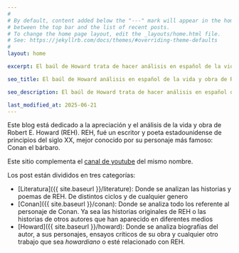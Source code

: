 ```yaml
---
#
# By default, content added below the "---" mark will appear in the home page
# between the top bar and the list of recent posts.
# To change the home page layout, edit the _layouts/home.html file.
# See: https://jekyllrb.com/docs/themes/#overriding-theme-defaults
#
layout: home

excerpt: El baúl de Howard trata de hacer análisis en español de la vida y obra de Robert E. Howard. Creador de Conan el bárbaro.

seo_title: El baúl de Howard análisis en español de la vida y obra de Robert E. Howard.

seo_description: El baúl de Howard trata de hacer análisis en español de la vida y obra de Robert E. Howard. Creador de Conan el bárbaro.

last_modified_at: 2025-06-21
---
```

Este blog está dedicado a la apreciación y el análisis de la vida y obra de Robert E. Howard (REH).
REH, fué un escritor y poeta estadounidense de principios del siglo XX, mejor conocido por su personaje más famoso: Conan el bárbaro.

Este sitio complementa el [canal de youtube](https://www.youtube.com/@baulHoward) del mismo nombre.

Los post están divididos en tres categorías:

* [Literatura]({{ site.baseurl }}/literature): Donde se analizan las historias y poemas de REH. De distintos ciclos y de cualquier genero
* [Conan]({{ site.baseurl }}/conan): Donde se analiza todo los referente al personaje de Conan. Ya sea las historias originales de REH o las historias de otros autores que han aparecido en diferentes medios
* [Howard]({{ site.baseurl }}/howard): Donde se analiza biografías del autor, a sus personajes, ensayos críticos de su obra y cualquier otro trabajo que sea *howardiano* o esté relacionado con REH.
